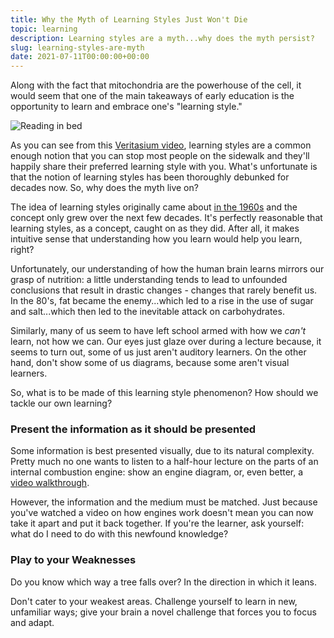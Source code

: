 ```yaml
---
title: Why the Myth of Learning Styles Just Won't Die
topic: learning
description: Learning styles are a myth...why does the myth persist?
slug: learning-styles-are-myth
date: 2021-07-11T00:00:00+00:00 
---
```


Along with the fact that mitochondria are the powerhouse of the cell, it would seem that one of the main takeaways of early education is the opportunity to learn and embrace one's "learning style." 

![Reading in bed](https://images.unsplash.com/photo-1532774821765-7403258cb2fa?ixid=MnwxMjA3fDB8MHxwaG90by1wYWdlfHx8fGVufDB8fHx8&ixlib=rb-1.2.1&auto=format&fit=crop&w=1050&q=80)

As you can see from this [Veritasium video](https://youtu.be/rhgwIhB58PA), learning styles are a common enough notion that you can stop most people on the sidewalk and they'll happily share their preferred learning style with you. What's unfortunate is that the notion of learning styles has been thoroughly debunked for decades now. So, why does the myth live on?

The idea of learning styles originally came about [in the 1960s](https://education.msu.edu/green-and-write/2016/do-learning-styles-exist/) and the concept only grew over the next few decades. It's perfectly reasonable that learning styles, as a concept, caught on as they did. After all, it makes intuitive sense that understanding how you learn would help you learn, right? 

Unfortunately, our understanding of how the human brain learns mirrors our grasp of nutrition: a little understanding tends to lead to unfounded conclusions that result in drastic changes - changes that rarely benefit us. In the 80's, fat became the enemy...which led to a rise in the use of sugar and salt...which then led to the inevitable attack on carbohydrates. 

Similarly, many of us seem to have left school armed with how we *can't* learn, not how we can. Our eyes just glaze over during a lecture because, it seems to turn out, some of us just aren't auditory learners. On the other hand, don't show some of us diagrams, because some aren't visual learners. 

So, what is to be made of this learning style phenomenon? How should we tackle our own learning?

### Present the information as it should be presented

Some information is best presented visually, due to its natural complexity. Pretty much no one wants to listen to a half-hour lecture on the parts of an internal combustion engine: show an engine diagram, or, even better, a [video walkthrough](https://youtu.be/ZQvfHyfgBtA). 

However, the information and the medium must be matched. Just because you've watched a video on how engines work doesn't mean you can now take it apart and put it back together. If you're the learner, ask yourself: what do I need to do with this newfound knowledge? 

### Play to your Weaknesses
Do you know which way a tree falls over? In the direction in which it leans. 

Don't cater to your weakest areas. Challenge yourself to learn in new, unfamiliar ways; give your brain a novel challenge that forces you to focus and adapt. 

